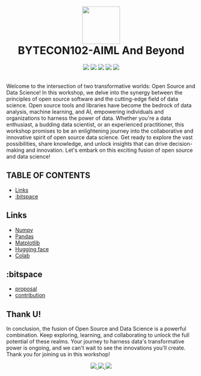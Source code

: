 <div align="center" style="text-align:center">
  <h1>
  <img src="https://github.com/t-aswath/Bytecon100-Yuvenza/assets/119417646/c4f6bfcf-0a00-44c2-8ca1-b06648dab4e9" width="100">
  <br>
    BYTECON102-AIML And Beyond
  </h1>
  <img src="https://img.shields.io/badge/github-%23121011.svg?style=for-the-badge&logo=github&logoColor=white">
  <img src="https://img.shields.io/badge/python-3670A0?style=for-the-badge&logo=python&logoColor=white&color=black">
  <img src="https://img.shields.io/badge/:bitspace x talos-%23121011?style=for-the-badge&logoColor=%23ffffff&color=%23000000">
  <img src="https://img.shields.io/badge/Matplotlib-%23ffffff.svg?style=for-the-badge&logo=Matplotlib&logoColor=black&color=black">
  <img src="https://img.shields.io/badge/pandas-%23150458.svg?style=for-the-badge&logo=pandas&logoColor=white&color=black">
</div>
<br>
<p>Welcome to the intersection of two transformative worlds: Open Source and Data Science! In this workshop, we delve into the synergy between the principles of open source software and the cutting-edge field of data science. Open source tools and libraries have become the bedrock of data analysis, machine learning, and AI, empowering individuals and organizations to harness the power of data. Whether you're a data enthusiast, a budding data scientist, or an experienced practitioner, this workshop promises to be an enlightening journey into the collaborative and innovative spirit of open source data science. Get ready to explore the vast possibilities, share knowledge, and unlock insights that can drive decision-making and innovation. Let's embark on this exciting fusion of open source and data science!</p>

## TABLE OF CONTENTS
- [Links](#links)
- [:bitspace](#bitspace)

## Links
- [Numpy](https://numpy.org/)
- [Pandas](https://pandas.pydata.org/)
- [Matplotlib](https://matplotlib.org/)
- [Hugging face](https://huggingface.co/)
- [Colab](https://colab.google/)

## :bitspace
- [proposal](https://github.com/bitspaceorg/.github/blob/main/CONTRIBUTORS.md#proposal)
- [contribution](https://github.com/bitspaceorg/.github/blob/main/CONTRIBUTORS.md#pull-requests)

## Thank U!
In conclusion, the fusion of Open Source and Data Science is a powerful combination. Keep exploring, learning, and collaborating to unlock the full potential of these realms. Your journey to harness data's transformative power is ongoing, and we can't wait to see the innovations you'll create. Thank you for joining us in this workshop!
<div align="center"><a href="https://www.linkedin.com/company/91385462">
<img src="https://img.shields.io/badge/LinkedIn-0077B5?style=for-the-badge&logo=linkedin&logoColor=white" />
</a>
<a href="https://twitter.com/bitspaceorg">
<img src="https://img.shields.io/badge/Twitter-1DA1F2?style=for-the-badge&logo=twitter&logoColor=white" />
</a>
<a href="https://www.instagram.com/bitspaceorg">
<img src="https://img.shields.io/badge/Instagram-E4405F?style=for-the-badge&logo=instagram&logoColor=white" />
</a>
</div>
